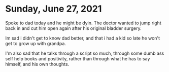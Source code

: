 # Sunday, June 27, 2021

Spoke to dad today and he might be dyin.
The doctor wanted to jump right back in and cut him open again after his original bladder surgery.

Im sad i didn't get to know dad better, and that i had a kid so late he won't get to grow up with grandpa.

I'm also sad that he talks through a script so much, through some dumb ass self help books and positivity, rather than through what he has to say himself, and his own thoughts.